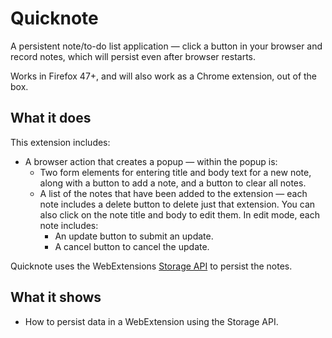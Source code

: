 # Quicknote
A persistent note/to-do list application — click a button in your browser and record notes, which will persist even after browser restarts.

Works in Firefox 47+, and will also work as a Chrome extension, out of the box.

## What it does

This extension includes:

* A browser action that creates a popup — within the popup is:
	* Two form elements for entering title and body text for a new note, along with a button to add a note, and a button to clear all notes.
	* A list of the notes that have been added to the extension — each note includes a delete button to delete just that extension. You can also click on the note title and body to edit them. In edit mode, each note includes:
		* An update button to submit an update.
		* A cancel button to cancel the update.
		
Quicknote uses the WebExtensions [Storage API](https://developer.mozilla.org/en-US/Add-ons/WebExtensions/API/storage) to persist the notes.

## What it shows

* How to persist data in a WebExtension using the Storage API.